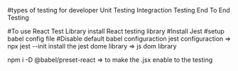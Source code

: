 #types of testing for developer
Unit Testing
Integraction Testing
End To End Testing



#To use React Test Library install React testing library
#Install Jest
#setup babel config file
#Disable default babel configuraction
jest configuraction => npx jest --init
install the jest dome library => js dom library

npm i  -D @babel/preset-react  => to make the .jsx enable to the testing